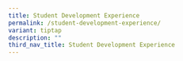 ```yaml
---
title: Student Development Experience
permalink: /student-development-experience/
variant: tiptap
description: ""
third_nav_title: Student Development Experience
---
```

